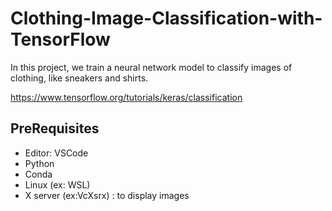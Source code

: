 # Clothing-Image-Classification-with-TensorFlow

In this project, we train a neural network model to classify images of clothing, like sneakers and shirts.

https://www.tensorflow.org/tutorials/keras/classification

## PreRequisites

- Editor: VSCode
- Python
- Conda
- Linux (ex: WSL)
- X server (ex:VcXsrx) : to display images